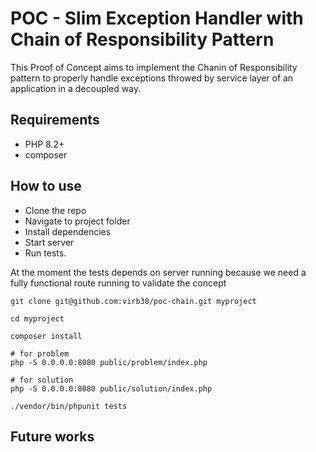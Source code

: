 # POC - Slim Exception Handler with Chain of Responsibility Pattern

This Proof of Concept aims to implement the Chanin of Responsibility pattern to properly handle exceptions throwed by service layer
of an application in a decoupled way.

## Requirements

- PHP 8.2+
- composer

## How to use

- Clone the repo
- Navigate to project folder
- Install dependencies
- Start server
- Run tests. 

At the moment the tests depends on server running because we need a fully functional route running to validate the concept

```console
git clone git@github.com:virb30/poc-chain.git myproject

cd myproject

composer install

# for problem
php -S 0.0.0.0:8080 public/problem/index.php

# for solution
php -S 0.0.0.0:8080 public/solution/index.php

./vendor/bin/phpunit tests
```



## Future works